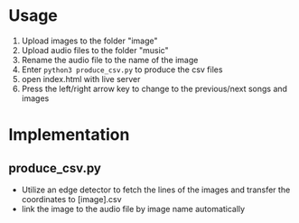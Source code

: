 # Usage

1. Upload images to the folder "image"
2. Upload audio files to the folder "music"
3. Rename the audio file to the name of the image
4. Enter `python3 produce_csv.py` to produce the csv files
5. open index.html with live server
6. Press the left/right arrow key to change to the previous/next songs and images

# Implementation

## produce_csv.py

-   Utilize an edge detector to fetch the lines of the images and transfer the coordinates to [image].csv
-   link the image to the audio file by image name automatically
